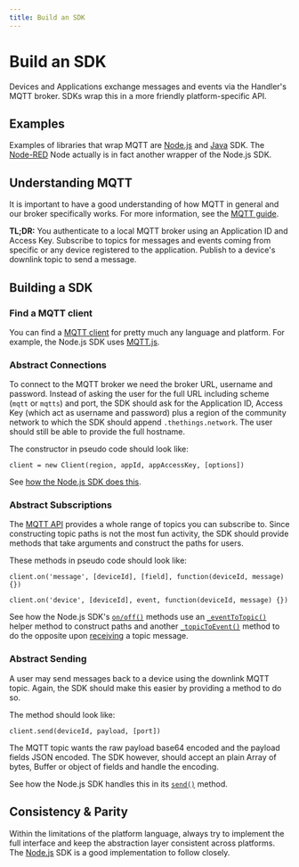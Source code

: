 ```yaml
---
title: Build an SDK
---
```


# Build an SDK

Devices and Applications exchange messages and events via the Handler's MQTT broker. SDKs wrap this in a more friendly platform-specific API.

## Examples
Examples of libraries that wrap MQTT are [Node.js](../applications/nodejs/index.md) and [Java](../applications/java/index.md) SDK. The [Node-RED](../applications/nodered/index.md) Node actually is in fact another wrapper of the Node.js SDK.

## Understanding MQTT
It is important to have a good understanding of how MQTT in general and our broker specifically works. For more information, see the [MQTT guide](../applications/mqtt/index.md).

**TL;DR:** You authenticate to a local MQTT broker using an Application ID and Access Key. Subscribe to topics for messages and events coming from specific or any device registered to the application. Publish to a device's downlink topic to send a message.

## Building a SDK

### Find a MQTT client
You can find a [MQTT client](https://github.com/mqtt/mqtt.github.io/wiki/libraries) for pretty much any language and platform. For example, the Node.js SDK uses [MQTT.js](https://www.npmjs.com/package/mqtt).

### Abstract Connections
To connect to the MQTT broker we need the broker URL, username and password. Instead of asking the user for the full URL including scheme (`mqtt` or `mqtts`) and port, the SDK should ask for the Application ID, Access Key (which act as username and password) plus a region of the community network to which the SDK should append `.thethings.network`. The user should still be able to provide the full hostname.

The constructor in pseudo code should look like:

```plaintext
client = new Client(region, appId, appAccessKey, [options])
```

See [how the Node.js SDK does this](https://github.com/TheThingsNetwork/node-app-sdk/blob/master/src/client.js#L7-L11).

### Abstract Subscriptions
The [MQTT API](../applications/mqtt/api.md) provides a whole range of topics you can subscribe to. Since constructing topic paths is not the most fun activity, the SDK should provide methods that take arguments and construct the paths for users.

These methods in pseudo code should look like:

```plaintext
client.on('message', [deviceId], [field], function(deviceId, message) {})

client.on('device', [deviceId], event, function(deviceId, message) {})
```

See how the Node.js SDK's [`on/off()`](https://github.com/TheThingsNetwork/node-app-sdk/blob/master/src/client.js#L22-L46) methods use an [`_eventToTopic()`](https://github.com/TheThingsNetwork/node-app-sdk/blob/master/src/client.js#L85-L107) helper method to construct paths and another [`_topicToEvent()`](https://github.com/TheThingsNetwork/node-app-sdk/blob/master/src/client.js#L82) method to do the opposite upon [receiving](https://github.com/TheThingsNetwork/node-app-sdk/blob/master/src/client.js#L82) a topic message.

### Abstract Sending
A user may send messages back to a device using the downlink MQTT topic. Again, the SDK should make this easier by providing a method to do so.

The method should look like:

```plaintext
client.send(deviceId, payload, [port])
```

The MQTT topic wants the raw payload base64 encoded and the payload fields JSON encoded. The SDK however, should accept an plain Array of bytes, Buffer or object of fields and handle the encoding.

See how the Node.js SDK handles this in its [`send()`](https://github.com/TheThingsNetwork/node-app-sdk/blob/master/src/client.js#L53-L60) method.

## Consistency & Parity

Within the limitations of the platform language, always try to implement the full interface and keep the abstraction layer consistent across platforms. The [Node.js](../applications/nodejs/index.md) SDK is a good implementation to follow closely.
